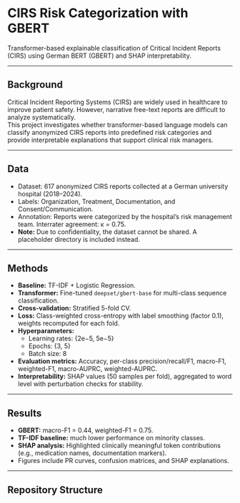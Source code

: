 # CIRS Risk Categorization with GBERT

Transformer-based explainable classification of Critical Incident Reports (CIRS) using German BERT (GBERT) and SHAP interpretability.

---

## Background
Critical Incident Reporting Systems (CIRS) are widely used in healthcare to improve patient safety. However, narrative free-text reports are difficult to analyze systematically.  
This project investigates whether transformer-based language models can classify anonymized CIRS reports into predefined risk categories and provide interpretable explanations that support clinical risk managers.

---

## Data
- Dataset: 617 anonymized CIRS reports collected at a German university hospital (2018–2024).  
- Labels: Organization, Treatment, Documentation, and Consent/Communication.  
- Annotation: Reports were categorized by the hospital’s risk management team. Interrater agreement: κ = 0.75.  
- **Note:** Due to confidentiality, the dataset cannot be shared. A placeholder directory is included instead.

---

## Methods
- **Baseline:** TF-IDF + Logistic Regression.  
- **Transformer:** Fine-tuned `deepset/gbert-base` for multi-class sequence classification.  
- **Cross-validation:** Stratified 5-fold CV.  
- **Loss:** Class-weighted cross-entropy with label smoothing (factor 0.1), weights recomputed for each fold.  
- **Hyperparameters:**  
  - Learning rates: {2e−5, 5e−5}  
  - Epochs: {3, 5}  
  - Batch size: 8  
- **Evaluation metrics:** Accuracy, per-class precision/recall/F1, macro-F1, weighted-F1, macro-AUPRC, weighted-AUPRC.  
- **Interpretability:** SHAP values (50 samples per fold), aggregated to word level with perturbation checks for stability.

---

## Results
- **GBERT:** macro-F1 = 0.44, weighted-F1 = 0.75.  
- **TF-IDF baseline:** much lower performance on minority classes.  
- **SHAP analysis:** Highlighted clinically meaningful token contributions (e.g., medication names, documentation markers).  
- Figures include PR curves, confusion matrices, and SHAP explanations.

---

## Repository Structure
